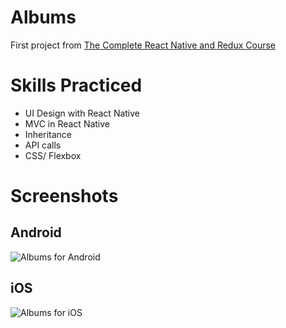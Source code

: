 # Albums
First project from [The Complete React Native and Redux Course](https://www.udemy.com/the-complete-react-native-and-redux-course/learn/v4/overview)

# Skills Practiced
- UI Design with React Native
- MVC in React Native
- Inheritance
- API calls
- CSS/ Flexbox

# Screenshots

## Android
![Albums for Android](./src/screenshots/android.gif)

## iOS
![Albums for iOS](./src/screenshots/ios.gif)